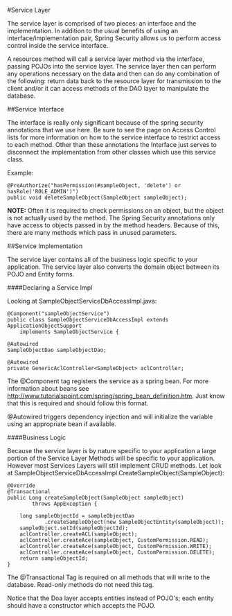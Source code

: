 #Service Layer

The service layer is comprised of two pieces: an interface and the implementation. In addition to the usual benefits of using an interface/implementation pair, Spring Security allows us to perform access control inside the service interface.

A resources method will call a service layer method via the interface, passing POJOs into the service layer.  The service layer then can perform any operations necessary on the data and then can do any combination of the following: return data back to the resource layer for transmission to the client and/or it can access methods of the DAO layer to manipulate the database.

##Service Interface

The interface is really only significant because of the spring security annotations that we use here. Be sure to see the page on Access Control lists for more information on how to the service interface to restrict access to each method.  Other than these annotations the Interface just serves to disconnect the implementation from other classes which use this service class. 

Example:

    @PreAuthorize("hasPermission(#sampleObject, 'delete') or hasRole('ROLE_ADMIN')")
	public void deleteSampleObject(SampleObject sampleObject);

**NOTE:** Often it is required to check permissions on an object, but the object is not actually used by the method. The Spring Security annotations only have access to objects passed in by the method headers. Because of this, there are many methods which pass in unused parameters.

##Service Implementation

The service layer contains all of the business logic specific to your application. The service layer also converts the domain object between its POJO and Entity forms.  

####Declaring a Service Impl

Looking at SampleObjectServiceDbAccessImpl.java:

    @Component("sampleObjectService")
    public class SampleObjectServiceDbAccessImpl extends ApplicationObjectSupport
		implements SampleObjectService {

	@Autowired
	SampleObjectDao sampleObjectDao;

	@Autowired
	private GenericAclController<SampleObject> aclController;

The @Component tag registers the service as a spring bean. For more information about beans see http://www.tutorialspoint.com/spring/spring_bean_definition.htm.  Just know that this is required and should follow this format.

@Autowired triggers dependency injection and will initialize the variable using an appropriate bean if available.

####Business Logic

Because the service layer is by nature specific to your application a large portion of the Service Layer Methods will be specific to your application.  However most Services Layers will still implement CRUD methods.  Let look at SampleObjectServiceDbAccessImpl.CreateSampleObject(SampleObject):

    @Override
	@Transactional
	public Long createSampleObject(SampleObject sampleObject)
			throws AppException {

		long sampleObjectId = sampleObjectDao
				.createSampleObject(new SampleObjectEntity(sampleObject));
		sampleObject.setId(sampleObjectId);
		aclController.createACL(sampleObject);
		aclController.createAce(sampleObject, CustomPermission.READ);
		aclController.createAce(sampleObject, CustomPermission.WRITE);
		aclController.createAce(sampleObject, CustomPermission.DELETE);
		return sampleObjectId;
	}

The @Transactional Tag is required on all methods that will write to the database.  Read-only methods do not need this tag. 

Notice that the Doa layer accepts entities instead of POJO's; each entity should have a constructor which accepts the POJO.  

